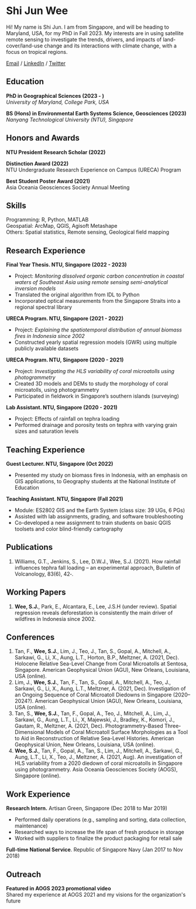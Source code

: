 # Shi Jun Wee

Hi! My name is Shi Jun. I am from Singapore, and will be heading to Maryland, USA, for my PhD in Fall 2023. My interests are in using satellite remote sensing to investigate the trends, drivers, and impacts of land-cover/land-use change and its interactions with climate change, with a focus on tropical regions.

[Email](mailto:sjwee@umd.edu) / [LinkedIn](https://www.linkedin.com/in/weeshijun/) / [Twitter](https://twitter.com/shijunwee)

## Education 
**PhD in Geographical Sciences (2023 - )**  
*University of Maryland, College Park, USA*

**BS (Hons) in Environmental Earth Systems Science, Geosciences (2023)**  
*Nanyang Technological University (NTU), Singapore*

## Honors and Awards
**NTU President Research Scholar (2022)**

**Distinction Award (2022)**  
NTU Undergraduate Research Experience on Campus (URECA) Program  

**Best Student Poster Award (2021)**  
Asia Oceania Geosciences Society Annual Meeting  

## Skills
Programming: R, Python, MATLAB  
Geospatial: ArcMap, QGIS, Agisoft Metashape  
Others: Spatial statistics, Remote sensing, Geological field mapping

## Research Experience

**Final Year Thesis. NTU, Singapore (2022 - 2023)**
- Project: *Monitoring dissolved organic carbon concentration in coastal waters of Southeast Asia using remote sensing semi-analytical inversion models*  
- Translated the original algorithm from IDL to Python  
- Incorporated optical measurements from the Singapore Straits into a regional spectral library

**URECA Program. NTU, Singapore (2021 - 2022)**
- Project: *Explaining the spatiotemporal distribution of annual biomass fires in Indonesia since 2002*
- Constructed yearly spatial regression models (GWR) using multiple publicly available datasets

**URECA Program. NTU, Singapore (2020 - 2021)**
- Project: *Investigating the HLS variability of coral microatolls using photogrammetry*
- Created 3D models and DEMs to study the morphology of coral microatolls, using photogrammetry
- Participated in fieldwork in Singapore’s southern islands (surveying)

**Lab Assistant. NTU, Singapore (2020 - 2021)**
- Project: Effects of rainfall on tephra loading
- Performed drainage and porosity tests on tephra with varying grain sizes and saturation levels

## Teaching Experience

**Guest Lecturer. NTU, Singapore (Oct 2022)**
- Presented my study on biomass fires in Indonesia, with an emphasis on GIS applications, to Geography students at the National Institute of Education

**Teaching Assistant. NTU, Singapore (Fall 2021)**
- Module: ES2802 GIS and the Earth System (class size: 39 UGs, 6 PGs)
- Assisted with lab assignments, grading, and software troubleshooting
- Co-developed a new assignment to train students on basic QGIS toolsets and color blind-friendly cartography

## Publications
1. Williams, G.T., Jenkins, S., Lee, D.W.J., Wee, S.J. (2021). How rainfall influences tephra fall loading – an experimental approach, Bulletin of Volcanology, 83(6), 42‑.

## Working Papers
1. **Wee, S.J.**, Park, E., Alcantara, E., Lee, J.S.H (under review). Spatial regression reveals deforestation is consistently the main driver of wildfires in Indonesia since 2002.

## Conferences
1. Tan, F., **Wee, S.J.**, Lim, J., Teo, J., Tan, S., Gopal, A., Mitchell, A., Sarkawi, G., Li, X., Aung, L.T., Horton, B.P., Meltzner, A. (2021, Dec). Holocene Relative Sea-Level Change from Coral Microatolls at Sentosa, Singapore. American Geophysical Union (AGU), New Orleans, Louisiana, USA (online).
2. Lim, J., **Wee, S.J.**, Tan, F., Tan, S., Gopal, A., Mitchell, A., Teo, J., Sarkawi, G., Li, X., Aung, L.T., Meltzner, A. (2021, Dec). Investigation of an Ongoing Sequence of Coral Microatoll Diedowns in Singapore (2020–2024?). American Geophysical Union (AGU), New Orleans, Louisiana, USA (online).
3. Tan, S., **Wee, S.J.**, Tan, F., Gopal, A., Teo, J., Mitchell, A., Lim, J., Sarkawi, G., Aung, L.T., Li., X, Majewski, J., Bradley, K., Komori, J., Gautam, R., Meltzner, A. (2021, Dec). Photogrammetry-Based Three-Dimensional Models of Coral Microatoll Surface Morphologies as a Tool to Aid in Reconstruction of Relative Sea-Level Histories. American Geophysical Union, New Orleans, Louisiana, USA (online).
4. **Wee, S.J.**, Tan, F., Gopal, A., Tan, S., Lim, J., Mitchell, A., Sarkawi, G., Aung, L.T., Li, X., Teo, J., Meltzner, A. (2021, Aug). An investigation of HLS variability from a 2020 diedown of coral microatolls in Singapore using photogrammetry. Asia Oceania Geosciences Society (AOGS), Singapore (online).

## Work Experience
**Research Intern.** Artisan Green, Singapore (Dec 2018 to Mar 2019)
- Performed daily operations (e.g., sampling and sorting, data collection, maintenance)
- Researched ways to increase the life span of fresh produce in storage
- Worked with suppliers to finalize the product packaging for retail sale

**Full-time National Service**. Republic of Singapore Navy (Jan 2017 to Nov 2018)

## Outreach
**Featured in AOGS 2023 promotional video**  
Shared my experience at AOGS 2021 and my visions for the organization's future
